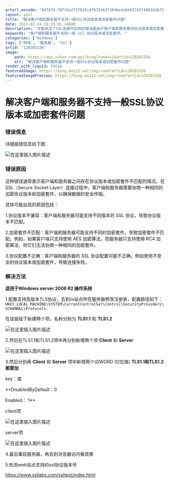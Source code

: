 ```yaml
---
arturl_encode: "687474:70733a2f2f626c6f672e6373646e2e6e65742f4861626f5f2f:61727469636c652f64657461696c732f313239323033313536"
layout: post
title: "解决客户端和服务器不支持一般SSL协议版本或加密套件问题"
date: 2023-02-24 16:35:01 +0800
description: "文章讲述了SSL连接中出现的错误是由于客户端和服务器间协议版本或加密套件不匹配。提供了针对Windo"
keywords: "客户端和服务器不支持一般 ssl 协议版本或加密套件。"
categories: ['Windows']
tags: ['网络', '服务器', 'Ssl']
artid: "129203156"
image:
    path: https://api.vvhan.com/api/bing?rand=sj&artid=129203156
    alt: "解决客户端和服务器不支持一般SSL协议版本或加密套件问题"
render_with_liquid: false
featuredImage: https://bing.ee123.net/img/rand?artid=129203156
featuredImagePreview: https://bing.ee123.net/img/rand?artid=129203156
---
```


# 解决客户端和服务器不支持一般SSL协议版本或加密套件问题

### 错误信息

详细报错信息如下图
  
![在这里插入图片描述](https://i-blog.csdnimg.cn/blog_migrate/a3c0b0b3a9cfd91761fa7b1d0cc06b1e.png)

### 错误原因

这种错误通常表示客户端和服务器之间存在协议版本或加密套件不匹配的情况。在SSL（Secure Socket Layer）连接过程中，客户端和服务器需要协商一种相同的加密协议版本和加密套件，以确保数据的安全传输。
  
具体可能出现的原因包括：
  
1.协议版本不兼容：客户端和服务器可能支持不同版本的 SSL 协议，导致协议版本不匹配。

2.加密套件不匹配：客户端和服务器可能支持不同的加密套件，导致加密套件不匹配。例如，如果客户端只支持使用 AES 加密算法，而服务器只支持使用 RC4 加密算法，则它们无法协商一种相同的加密套件。

3.协议配置不正确：客户端和服务器的 SSL 协议配置可能不正确，例如使用不安全的协议版本或加密套件，导致连接失败。

### 解决方法

**适用于Windows server 2008 R2 操作系统**
  
1.配置支持高版本TLS协议，去到iis站点所在服务器修改注册表，配置路径如下：
`HKEY_LOCAL_MACHINE\SYSTEM\CurrentControlSet\Control\SecurityProviders\SCHANNEL\Protocols`
  
在该层级下新建两个项，名称分别为
**TLS1.1**
和
**TLS1.2**
  
![在这里插入图片描述](https://i-blog.csdnimg.cn/blog_migrate/b8c6aa06164cfc5bd597f22d5dbb19d6.png)

2.然后在TLS1.1和TLS1.2项中再分别新增两个项
**Client**
和
**Server**
  
![在这里插入图片描述](https://i-blog.csdnimg.cn/blog_migrate/8a2ca99aa5808b9746b639db39c5f3d1.png)
  
3.然后分别再
**Client**
和
**Server**
项中新增两个(DWORD 32位值)
**TLS1.1和TLS1.2都要加**
  
key：值
  
**DisabledByDefault：0
  
Enabled： 1**

client项
  
![在这里插入图片描述](https://i-blog.csdnimg.cn/blog_migrate/99365182cd0a5403555dfd2e562edee7.png)
  
server项
  
![在这里插入图片描述](https://i-blog.csdnimg.cn/blog_migrate/e157d86e9ab0c8412330689412776ce6.png)
  
4.最后重启服务器，再去到浏览器访问看效果

5.检测web站点支持的ssl协议版本号
  
https://www.ssllabs.com/ssltest/index.html